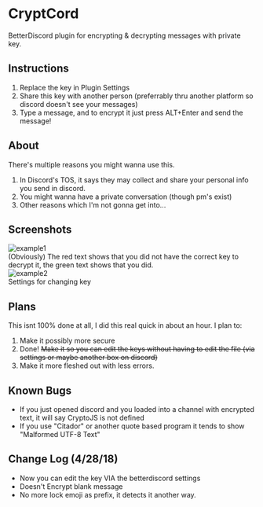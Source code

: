 # CryptCord
BetterDiscord plugin for encrypting &amp; decrypting messages with private key.

## Instructions
1) Replace the key in Plugin Settings
2) Share this key with another person (preferrably thru another platform so discord doesn't see your messages)
3) Type a message, and to encrypt it just press ALT+Enter and send the message!

## About
There's multiple reasons you might wanna use this.
1) In Discord's TOS, it says they may collect and share your personal info you send in discord.
2) You might wanna have a private conversation (though pm's exist)
3) Other reasons which I'm not gonna get into...

## Screenshots
![example1](https://i.imgur.com/wmuM6oJ.png)
<br>
(Obviously) The red text shows that you did not have the correct key to decrypt it, the green text shows that you did.<br>
![example2](https://i.imgur.com/jynl1Xz.png)
<br>
Settings for changing key

## Plans
This isnt 100% done at all, I did this real quick in about an hour. I plan to:<br>
1) Make it possibly more secure
2) Done! ~~Make it so you can edit the keys without having to edit the file (via settings or maybe another box on discord)~~
3) Make it more fleshed out with less errors.

## Known Bugs
* If you just opened discord and you loaded into a channel with encrypted text, it will say CryptoJS is not defined<br>
* If you use "Citador" or another quote based program it tends to show "Malformed UTF-8 Text"

## Change Log (4/28/18)
* Now you can edit the key VIA the betterdiscord settings
* Doesn't Encrypt blank message
* No more lock emoji as prefix, it detects it another way.
